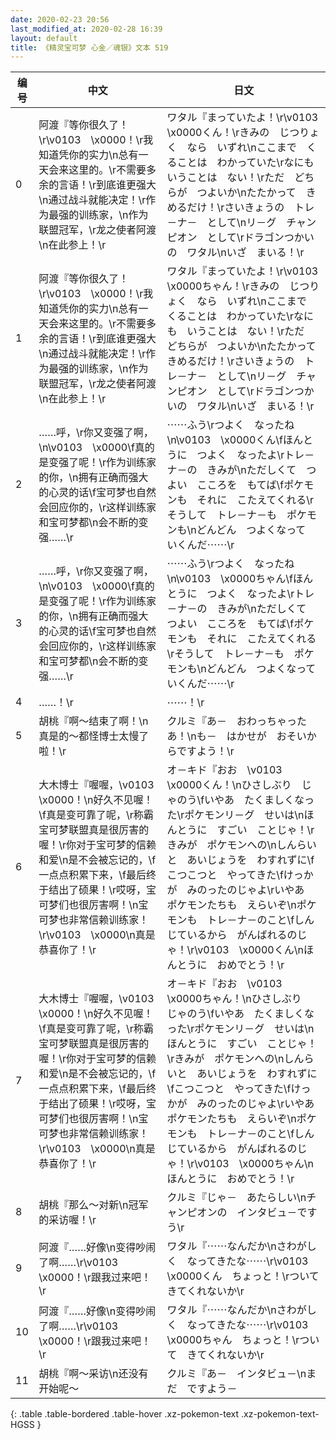 ```yaml
---
date: 2020-02-23 20:56
last_modified_at: 2020-02-28 16:39
layout: default
title: 《精灵宝可梦 心金／魂银》文本 519
---
```

| 编号 | 中文 | 日文 |
| ---- | ---- | ---- |
| 0 | 阿渡『等你很久了！\r\v0103　\x0000！\r我知道凭你的实力\n总有一天会来这里的。\r不需要多余的言语！\r到底谁更强大\n通过战斗就能决定！\r作为最强的训练家，\n作为联盟冠军，\r龙之使者阿渡\n在此参上！\r | ワタル『まっていたよ！\r\v0103　\x0000くん！\rきみの　じつりょく　なら　いずれ\nここまで　くることは　わかっていた\rなにも　いうことは　ない！\rただ　どちらが　つよいか\nたたかって　きめるだけ！\rさいきょうの　トレ－ナ－　として\nリ－グ　チャンピオン　として\rドラゴンつかいの　ワタル\nいざ　まいる！\r |
| 1 | 阿渡『等你很久了！\r\v0103　\x0000！\r我知道凭你的实力\n总有一天会来这里的。\r不需要多余的言语！\r到底谁更强大\n通过战斗就能决定！\r作为最强的训练家，\n作为联盟冠军，\r龙之使者阿渡\n在此参上！\r | ワタル『まっていたよ！\r\v0103　\x0000ちゃん！\rきみの　じつりょく　なら　いずれ\nここまで　くることは　わかっていた\rなにも　いうことは　ない！\rただ　どちらが　つよいか\nたたかって　きめるだけ！\rさいきょうの　トレ－ナ－　として\nリ－グ　チャンピオン　として\rドラゴンつかいの　ワタル\nいざ　まいる！\r |
| 2 | ……呼，\r你又变强了啊，\n\v0103　\x0000\f真的是变强了呢！\r作为训练家的你，\n拥有正确而强大的心灵的话\f宝可梦也自然会回应你的，\r这样训练家和宝可梦都\n会不断的变强……\r | ⋯⋯ふう\rつよく　なったね\n\v0103　\x0000くん\fほんとうに　つよく　なったよ\rトレ－ナ－の　きみが\nただしくて　つよい　こころを　もてば\fポケモンも　それに　こたえてくれる\rそうして　トレ－ナ－も　ポケモンも\nどんどん　つよくなって　いくんだ⋯⋯\r |
| 3 | ……呼，\r你又变强了啊，\n\v0103　\x0000\f真的是变强了呢！\r作为训练家的你，\n拥有正确而强大的心灵的话\f宝可梦也自然会回应你的，\r这样训练家和宝可梦都\n会不断的变强……\r | ⋯⋯ふう\rつよく　なったね\n\v0103　\x0000ちゃん\fほんとうに　つよく　なったよ\rトレ－ナ－の　きみが\nただしくて　つよい　こころを　もてば\fポケモンも　それに　こたえてくれる\rそうして　トレ－ナ－も　ポケモンも\nどんどん　つよくなって　いくんだ⋯⋯\r |
| 4 | ……！\r | ⋯⋯！\r |
| 5 | 胡桃『啊～结束了啊！\n真是的～都怪博士太慢了啦！\r | クルミ『あ－　おわっちゃったあ！\nも－　はかせが　おそいからですよう！\r |
| 6 | 大木博士『喔喔，\v0103　\x0000！\n好久不见喔！\f真是变可靠了呢，\r称霸宝可梦联盟真是很厉害的喔！\r你对于宝可梦的信赖和爱\n是不会被忘记的，\f一点点积累下来，\f最后终于结出了硕果！\r哎呀，宝可梦们也很厉害啊！\n宝可梦也非常信赖训练家！\r\v0103　\x0000\n真是恭喜你了！\r | オ－キド『おお　\v0103　\x0000くん！\nひさしぶり　じゃのう\fいやあ　たくましくなった\rポケモンリ－グ　せいは\nほんとうに　すごい　ことじゃ！\rきみが　ポケモンへの\nしんらいと　あいじょうを　わすれずに\fこつこつと　やってきた\fけっかが　みのったのじゃよ\rいやあ　ポケモンたちも　えらいぞ\nポケモンも　トレ－ナ－のこと\fしんじているから　がんばれるのじゃ！\r\v0103　\x0000くん\nほんとうに　おめでとう！\r |
| 7 | 大木博士『喔喔，\v0103　\x0000！\n好久不见喔！\f真是变可靠了呢，\r称霸宝可梦联盟真是很厉害的喔！\r你对于宝可梦的信赖和爱\n是不会被忘记的，\f一点点积累下来，\f最后终于结出了硕果！\r哎呀，宝可梦们也很厉害啊！\n宝可梦也非常信赖训练家！\r\v0103　\x0000\n真是恭喜你了！\r | オ－キド『おお　\v0103　\x0000ちゃん！\nひさしぶり　じゃのう\fいやあ　たくましくなった\rポケモンリ－グ　せいは\nほんとうに　すごい　ことじゃ！\rきみが　ポケモンへの\nしんらいと　あいじょうを　わすれずに\fこつこつと　やってきた\fけっかが　みのったのじゃよ\rいやあ　ポケモンたちも　えらいぞ\nポケモンも　トレ－ナ－のこと\fしんじているから　がんばれるのじゃ！\r\v0103　\x0000ちゃん\nほんとうに　おめでとう！\r |
| 8 | 胡桃『那么～对新\n冠军的采访喔！\r | クルミ『じゃ－　あたらしい\nチャンピオンの　インタビュ－ですう\r |
| 9 | 阿渡『……好像\n变得吵闹了啊……\r\v0103　\x0000！\r跟我过来吧！\r | ワタル『⋯⋯なんだか\nさわがしく　なってきたな⋯⋯\r\v0103　\x0000くん　ちょっと！\rついて　きてくれないか\r |
| 10 | 阿渡『……好像\n变得吵闹了啊……\r\v0103　\x0000！\r跟我过来吧！\r | ワタル『⋯⋯なんだか\nさわがしく　なってきたな⋯⋯\r\v0103　\x0000ちゃん　ちょっと！\rついて　きてくれないか\r |
| 11 | 胡桃『啊～采访\n还没有开始呢～ | クルミ『あ－　インタビュ－\nまだ　ですよう－ |
{: .table .table-bordered .table-hover .xz-pokemon-text .xz-pokemon-text-HGSS }